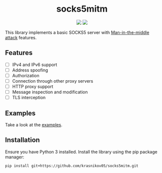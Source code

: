 <div align="center">
<h1>socks5mitm</h1>
<a href="https://opensource.org/licenses/MIT)"><img src="https://img.shields.io/badge/License-MIT-yellow.svg?style=for-the-badge"></a>
<img src="https://img.shields.io/github/v/tag/krasnikov05/socks5mitm?style=for-the-badge&label=version">
</div>

This library implements a basic SOCKS5 server with [Man-in-the-middle attack](https://en.wikipedia.org/wiki/Man-in-the-middle_attack) features.

Features
--------
- [ ] IPv4 and IPv6 support
- [ ] Address spoofing
- [ ] Authorization
- [ ] Connection through other proxy servers
- [ ] HTTP proxy support
- [ ] Message inspection and modification
- [ ] TLS interception

Examples
--------
Take a look at the [examples](https://github.com/Krasnikov05/socks5mitm/tree/main/examples).

Installation
------------
Ensure you have Python 3 installed. Install the library using the pip package manager:
```sh
pip install git+https://github.com/krasnikov05/socks5mitm.git
```
